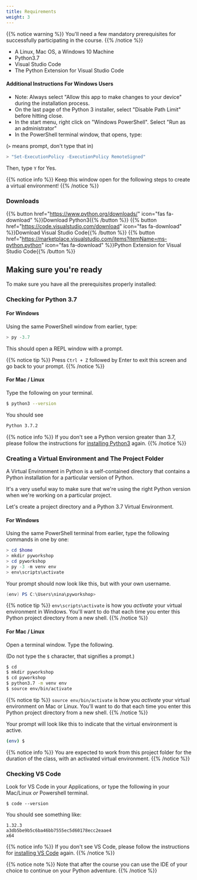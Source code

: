 ```yaml
---
title: Requirements
weight: 3
---
```


{{% notice warning %}}
You'll need a few mandatory prerequisites for successfully participating in the course.
{{% /notice %}}

- A Linux, Mac OS, a Windows 10 Machine
- Python3.7
- Visual Studio Code
- The Python Extension for Visual Studio Code


#### Additional Instructions For Windows Users

- Note: Always select "Allow this app to make changes to your device" during the installation process.
- On the last page of the Python 3 installer, select "Disable Path Limit" before hitting close.
- In the start menu, right click on "Windows PowerShell". Select "Run as an administrator"
- In the PowerShell terminal window, that opens, type:

(`>` means prompt, don't type that in)

```powershell
> "Set-ExecutionPolicy -ExecutionPolicy RemoteSigned"
```

Then, type `Y` for Yes.

{{% notice info %}}
Keep this window open for the following steps to create a virtual environment!
{{% /notice %}}

### Downloads

{{% button href="https://www.python.org/downloads/" icon="fas fa-download" %}}Download Python3{{% /button %}}
{{% button href="https://code.visualstudio.com/download" icon="fas fa-download" %}}Download Visual Studio Code{{% /button %}}
{{% button href="https://marketplace.visualstudio.com/items?itemName=ms-python.python" icon="fas fa-download" %}}Python Extension for Visual Studio Code{{% /button %}}

## Making sure you're ready

To make sure you have all the prerequisites properly installed:

### Checking for Python 3.7

#### For Windows

Using the same PowerShell window from earlier, type:

```powershell
> py -3.7
```

This should open a REPL window with a prompt.

{{% notice tip %}}
Press `Ctrl + Z` followed by Enter to exit this screen and go back to your prompt.
{{% /notice %}}

#### For Mac / Linux

Type the following on your terminal.
```bash
$ python3 --version
```

You should see
```bash
Python 3.7.2
```

{{% notice info %}}
If you don't see a Python version greater than 3.7, please follow the instructions for [installing Python3](https://www.python.org/downloads/) again.
{{% /notice %}}

### Creating a Virtual Environment and The Project Folder

A Virtual Environment in Python is a self-contained directory that contains a Python installation for a particular version of Python.

It's a very useful way to make sure that we're using the right Python version when we're working on a particular project.

Let's create a project directory and a Python 3.7 Virtual Environment.

#### For Windows

Using the same PowerShell terminal from earlier, type the following commands in one by one:

```powershell
> cd $home
> mkdir pyworkshop
> cd pyworkshop
> py -3 -m venv env
> env\scripts\activate
```

Your prompt should now look like this, but with your own username.

```powershell
(env) PS C:\Users\nina\pyworkshop>
```

{{% notice tip %}}
`env\scripts\activate` is how you *activate* your virtual environment in Windows. You'll want to do that each time you enter this Python project directory from a new shell.
{{% /notice %}}

#### For Mac / Linux

Open a terminal window. Type the following.

(Do not type the `$` character, that signifies a prompt.)

```bash
$ cd
$ mkdir pyworkshop
$ cd pyworkshop
$ python3.7 -m venv env
$ source env/bin/activate
```

{{% notice tip %}}
`source env/bin/activate` is how you *activate* your virtual environment on Mac or Linux. You'll want to do that each time you enter this Python project directory from a new shell.
{{% /notice %}}

Your prompt will look like this to indicate that the virtual environment is active.

```bash
(env) $
```

{{% notice info %}}
You are expected to work from this project folder for the duration of the class, with an activated virtual environment.
{{% /notice %}}

### Checking VS Code

Look for VS Code in your Applications, or type the following in your Mac/Linux *or* Powershell terminal.

```text
$ code --version
```

You should see something like:

```text
1.32.3
a3db5be9b5c6ba46bb7555ec5d60178ecc2eaae4
x64
```

{{% notice info %}}
If you don't see VS Code, please follow the instructions for [installing VS Code](https://code.visualstudio.com/download) again.
{{% /notice %}}

{{% notice note %}}
Note that after the course you can use the IDE of your choice to continue on your Python adventure.
{{% /notice %}}
